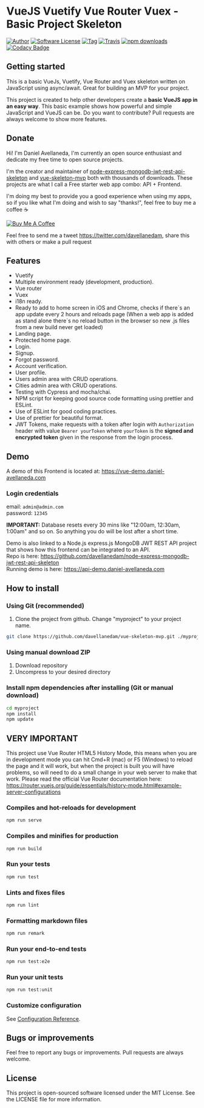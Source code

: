# VueJS Vuetify Vue Router Vuex - Basic Project Skeleton

[![Author](http://img.shields.io/badge/author-@davellanedam-blue.svg?style=flat-square)](https://twitter.com/davellanedam)
[![Software License](https://img.shields.io/badge/license-MIT-brightgreen.svg?style=flat-square)](https://github.com/davellanedam/vue-skeleton-mvp/blob/master/LICENSE)
[![Tag](https://img.shields.io/github/tag/davellanedam/vue-skeleton-mvp.svg?style=flat-square)](https://github.com/davellanedam/vue-skeleton-mvp/tags)
[![Travis](https://img.shields.io/travis/com/davellanedam/vue-skeleton-mvp.svg?style=flat-square)](<>)
[![npm downloads](https://img.shields.io/npm/dt/vue-skeleton-mvp.svg?style=flat-square&label=npm%20downloads)](<>)
[![Codacy Badge](https://api.codacy.com/project/badge/Grade/a3e7e1611c3b4a06a6c1df9391e3fe7a)](https://www.codacy.com/app/davellanedam/vue-skeleton-mvp?utm_source=github.com&utm_medium=referral&utm_content=davellanedam/vue-skeleton-mvp&utm_campaign=Badge_Grade)

## Getting started

This is a basic VueJs, Vuetify, Vue Router and Vuex skeleton written on JavaScript using async/await. Great for building an MVP for your project.

This project is created to help other developers create a **basic VueJS app in an easy way**. This basic example shows how powerful and simple JavaScript and VueJS can be. Do you want to contribute? Pull requests are always welcome to show more features.

## Donate

Hi! I'm Daniel Avellaneda, I'm currently an open source enthusiast and dedicate my free time to open source projects.

I'm the creator and maintainer of [node-express-mongodb-jwt-rest-api-skeleton](https://github.com/davellanedam/node-express-mongodb-jwt-rest-api-skeleton/blob/master/README.md) and [vue-skeleton-mvp](https://github.com/davellanedam/vue-skeleton-mvp/blob/master/README.md) both with thousands of downloads. These projects are what I call a Free starter web app combo: API + Frontend.

I'm doing my best to provide you a good experience when using my apps, so if you like what I'm doing and wish to say "thanks!", feel free to buy me a coffee :coffee:

<a href="https://www.buymeacoffee.com/muGHf41NT" target="_blank"><img src="https://www.buymeacoffee.com/assets/img/custom_images/orange_img.png" alt="Buy Me A Coffee" style="height: auto !important;width: auto !important;" ></a>

Feel free to send me a tweet <https://twitter.com/davellanedam>, share this with others or make a pull request

## Features

-   Vuetify
-   Multiple environment ready (development, production).
-   Vue router
-   Vuex
-   i18n ready.
-   Ready to add to home screen in iOS and Chrome, checks if there´s an app update every 2 hours and reloads page (When a web app is added as stand alone there´s no reload button in the browser so new .js files from a new build never get loaded)
-   Landing page.
-   Protected home page.
-   Login.
-   Signup.
-   Forgot password.
-   Account verification.
-   User profile.
-   Users admin area with CRUD operations.
-   Cities admin area with CRUD operations.
-   Testing with Cypress and mocha/chai.
-   NPM script for keeping good source code formatting using prettier and ESLint.
-   Use of ESLint for good coding practices.
-   Use of prettier for beautiful format.
-   JWT Tokens, make requests with a token after login with `Authorization` header with value `Bearer yourToken` where `yourToken` is the **signed and encrypted token** given in the response from the login process.

## Demo

A demo of this Frontend is located at: <https://vue-demo.daniel-avellaneda.com>

### Login credentials

email: `admin@admin.com`  
password: `12345`

**IMPORTANT:** Database resets every 30 mins like "12:00am, 12:30am, 1:00am" and so on. So anything you do will be lost after a short time.

Demo is also linked to a Node.js express.js MongoDB JWT REST API project that shows how this frontend can be integrated to an API.  
Repo is here: <https://github.com/davellanedam/node-express-mongodb-jwt-rest-api-skeleton>  
Running demo is here: <https://api-demo.daniel-avellaneda.com>

## How to install

### Using Git (recommended)

1.  Clone the project from github. Change "myproject" to your project name.

```bash
git clone https://github.com/davellanedam/vue-skeleton-mvp.git ./myproject
```

### Using manual download ZIP

1.  Download repository
2.  Uncompress to your desired directory

### Install npm dependencies after installing (Git or manual download)

```bash
cd myproject
npm install
npm update
```

## VERY IMPORTANT

This project use Vue Router HTML5 History Mode, this means when you are in development mode you can hit Cmd+R (mac) or F5 (Windows) to reload the page and it will work, but when the project is built you will have problems, so will need to do a small change in your web server to make that work. Please read the official Vue Router documentation here: <https://router.vuejs.org/guide/essentials/history-mode.html#example-server-configurations>

### Compiles and hot-reloads for development

```bash
npm run serve
```

### Compiles and minifies for production

```bash
npm run build
```

### Run your tests

```bash
npm run test
```

### Lints and fixes files

```bash
npm run lint
```

### Formatting markdown files

```bash
npm run remark
```

### Run your end-to-end tests

```bash
npm run test:e2e
```

### Run your unit tests

```bash
npm run test:unit
```

### Customize configuration

See [Configuration Reference](https://cli.vuejs.org/config/).

## Bugs or improvements

Feel free to report any bugs or improvements. Pull requests are always welcome.

## License

This project is open-sourced software licensed under the MIT License. See the LICENSE file for more information.
